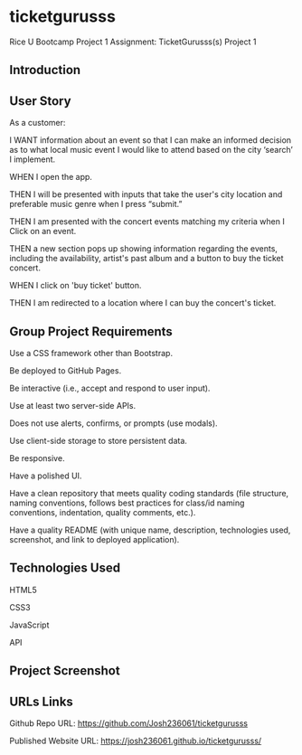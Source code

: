 # ticketgurusss
Rice U Bootcamp Project 1 Assignment: TicketGurusss(s) Project 1


## Introduction

## User Story

As a customer:

I WANT information about an event so that I can make an informed decision as to what local music event I would like to attend based on the city ‘search’ I implement.

WHEN I open the app. 

THEN I will be presented with inputs that take the user's city location and preferable music genre when I press “submit.”  

THEN I am presented with the concert events matching my criteria when I Click on an event. 

THEN a new section pops up showing information regarding the events, including the availability, artist's past album and a button to buy the ticket concert. 

WHEN I click on 'buy ticket' button.

THEN I am redirected to a location where I can buy the concert's ticket.

## Group Project Requirements

Use a CSS framework other than Bootstrap.

Be deployed to GitHub Pages.

Be interactive (i.e., accept and respond to user input).

Use at least two server-side APIs.

Does not use alerts, confirms, or prompts (use modals).

Use client-side storage to store persistent data.

Be responsive.

Have a polished UI.

Have a clean repository that meets quality coding standards (file structure, naming conventions, follows best practices for class/id naming conventions, indentation, quality comments, etc.).

Have a quality README (with unique name, description, technologies used, screenshot, and link to deployed application).

## Technologies Used

HTML5

CSS3

JavaScript

API

## Project Screenshot

## URLs Links

Github Repo URL: https://github.com/Josh236061/ticketgurusss

Published Website URL: https://josh236061.github.io/ticketgurusss/
